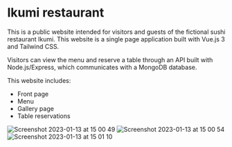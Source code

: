 # Ikumi restaurant

This is a public website intended for visitors and guests of the fictional sushi restaurant Ikumi.
This website is a single page application built with Vue.js 3 and Tailwind CSS.

Visitors can view the menu and reserve a table through an API built with Node.js/Express, which communicates with a MongoDB database.

This website includes:

- Front page
- Menu
- Gallery page
- Table reservations

![Screenshot 2023-01-13 at 15 00 49](https://user-images.githubusercontent.com/78862890/212337580-4dc48736-c5a3-4b87-b60c-eac72ea4b768.png)
![Screenshot 2023-01-13 at 15 00 54](https://user-images.githubusercontent.com/78862890/212337589-424dc335-8385-44d4-8cb5-8e8ce22bf82c.png)
![Screenshot 2023-01-13 at 15 01 10](https://user-images.githubusercontent.com/78862890/212337597-9973e0fa-36de-44d0-84ae-7b33fa215690.png)
